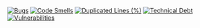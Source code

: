 [![Bugs](https://sonarcloud.io/api/project_badges/measure?project=ravudi_web&metric=bugs&token=11b963159ccf3ada450d7ad44e28c0fd27fd2c17)](https://sonarcloud.io/dashboard?id=ravudi_web)
[![Code Smells](https://sonarcloud.io/api/project_badges/measure?project=ravudi_web&metric=code_smells&token=11b963159ccf3ada450d7ad44e28c0fd27fd2c17)](https://sonarcloud.io/dashboard?id=ravudi_web)
[![Duplicated Lines (%)](https://sonarcloud.io/api/project_badges/measure?project=ravudi_web&metric=duplicated_lines_density&token=11b963159ccf3ada450d7ad44e28c0fd27fd2c17)](https://sonarcloud.io/dashboard?id=ravudi_web)
[![Technical Debt](https://sonarcloud.io/api/project_badges/measure?project=ravudi_web&metric=sqale_index&token=11b963159ccf3ada450d7ad44e28c0fd27fd2c17)](https://sonarcloud.io/dashboard?id=ravudi_web)
[![Vulnerabilities](https://sonarcloud.io/api/project_badges/measure?project=ravudi_web&metric=vulnerabilities&token=11b963159ccf3ada450d7ad44e28c0fd27fd2c17)](https://sonarcloud.io/dashboard?id=ravudi_web)